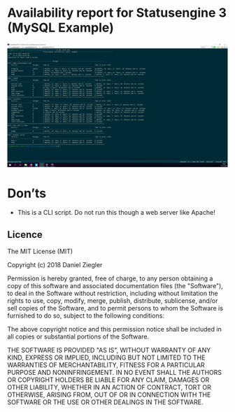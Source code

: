 # Availability report for Statusengine 3 (MySQL Example)

![Example Report](https://raw.githubusercontent.com/nook24/statusengine_availability/master/example/report.png)


# Don’ts
- This is a CLI script. Do not run this though a web server like Apache!

Licence
--------------
The MIT License (MIT)

Copyright (c) 2018 Daniel Ziegler

Permission is hereby granted, free of charge, to any person obtaining a copy of this software and associated documentation files (the "Software"), to deal in the Software without restriction, including without limitation the rights to use, copy, modify, merge, publish, distribute, sublicense, and/or sell copies of the Software, and to permit persons to whom the Software is furnished to do so, subject to the following conditions:

The above copyright notice and this permission notice shall be included in all copies or substantial portions of the Software.

THE SOFTWARE IS PROVIDED "AS IS", WITHOUT WARRANTY OF ANY KIND, EXPRESS OR IMPLIED, INCLUDING BUT NOT LIMITED TO THE WARRANTIES OF MERCHANTABILITY, FITNESS FOR A PARTICULAR PURPOSE AND NONINFRINGEMENT. IN NO EVENT SHALL THE AUTHORS OR COPYRIGHT HOLDERS BE LIABLE FOR ANY CLAIM, DAMAGES OR OTHER LIABILITY, WHETHER IN AN ACTION OF CONTRACT, TORT OR OTHERWISE, ARISING FROM, OUT OF OR IN CONNECTION WITH THE SOFTWARE OR THE USE OR OTHER DEALINGS IN THE SOFTWARE.